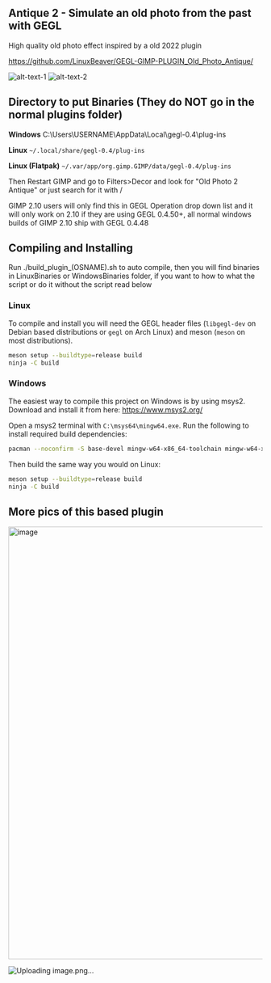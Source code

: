 ## Antique 2 - Simulate an old photo from the past with GEGL

High quality old photo effect inspired by a old 2022 plugin 

https://github.com/LinuxBeaver/GEGL-GIMP-PLUGIN_Old_Photo_Antique/


![alt-text-1](https://github.com/user-attachments/assets/020192d3-ea7e-4b79-b670-f3dcbe779c69 "title-1") ![alt-text-2](https://github.com/user-attachments/assets/3afb8bdb-eec6-4b2c-92c7-0733dc13bcdc "title-2")


## Directory to put Binaries (They do NOT go in the normal plugins folder)

**Windows**
C:\Users\USERNAME\AppData\Local\gegl-0.4\plug-ins

**Linux** 
`~/.local/share/gegl-0.4/plug-ins`

**Linux (Flatpak)**
`~/.var/app/org.gimp.GIMP/data/gegl-0.4/plug-ins`


Then Restart GIMP and go to Filters>Decor and look for "Old Photo 2 Antique" or just search for it with /

GIMP 2.10 users will only find this in GEGL Operation drop down list and it will only work on 2.10 if they are using GEGL 0.4.50+, all normal windows builds of GIMP 2.10 ship with GEGL 0.4.48

## Compiling and Installing

Run ./build_plugin_(OSNAME).sh to auto compile, then you will find binaries in LinuxBinaries or WindowsBinaries folder,
 if you want to how to what the script or do it without the script read below

### Linux

To compile and install you will need the GEGL header files (`libgegl-dev` on
Debian based distributions or `gegl` on Arch Linux) and meson (`meson` on
most distributions).

```bash
meson setup --buildtype=release build
ninja -C build

```

### Windows

The easiest way to compile this project on Windows is by using msys2.  Download
and install it from here: https://www.msys2.org/

Open a msys2 terminal with `C:\msys64\mingw64.exe`.  Run the following to
install required build dependencies:

```bash
pacman --noconfirm -S base-devel mingw-w64-x86_64-toolchain mingw-w64-x86_64-meson mingw-w64-x86_64-gegl
```

Then build the same way you would on Linux:

```bash
meson setup --buildtype=release build
ninja -C build
```
## More pics of this based plugin

<img width="605" height="856" alt="image" src="https://github.com/user-attachments/assets/e4ec0567-23c3-42bd-983a-8b6b46e34eb1" />

![Uploading image.png…]()




